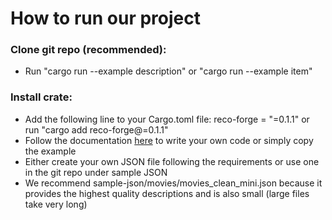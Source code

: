 # How to run our project

### Clone git repo (recommended):
- Run "cargo run --example description" or "cargo run --example item"

### Install crate:
- Add the following line to your Cargo.toml file: reco-forge = "=0.1.1" or run "cargo add reco-forge@=0.1.1"
- Follow the documentation [here](https://docs.rs/reco-forge/0.1.1/reco_forge/) to write your own code or simply copy the example
- Either create your own JSON file following the requirements or use one in the git repo under sample JSON
- We recommend sample-json/movies/movies_clean_mini.json because it provides the highest quality descriptions and is also small (large files take very long)